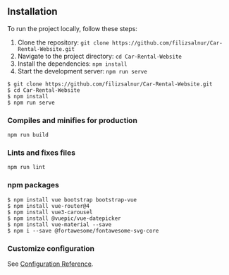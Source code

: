 ## Installation

To run the project locally, follow these steps:

1. Clone the repository: `git clone https://github.com/filizsalnur/Car-Rental-Website.git`
2. Navigate to the project directory: `cd Car-Rental-Website`
3. Install the dependencies: `npm install`
4. Start the development server: `npm run serve`

```
$ git clone https://github.com/filizsalnur/Car-Rental-Website.git
$ cd Car-Rental-Website
$ npm install
$ npm run serve
```

### Compiles and minifies for production
```
npm run build
```

### Lints and fixes files
```
npm run lint
```
### npm packages
```
$ npm install vue bootstrap bootstrap-vue
$ npm install vue-router@4
$ npm install vue3-carousel
$ npm install @vuepic/vue-datepicker
$ npm install vue-material --save
$ npm i --save @fortawesome/fontawesome-svg-core
```

### Customize configuration
See [Configuration Reference](https://cli.vuejs.org/config/).
